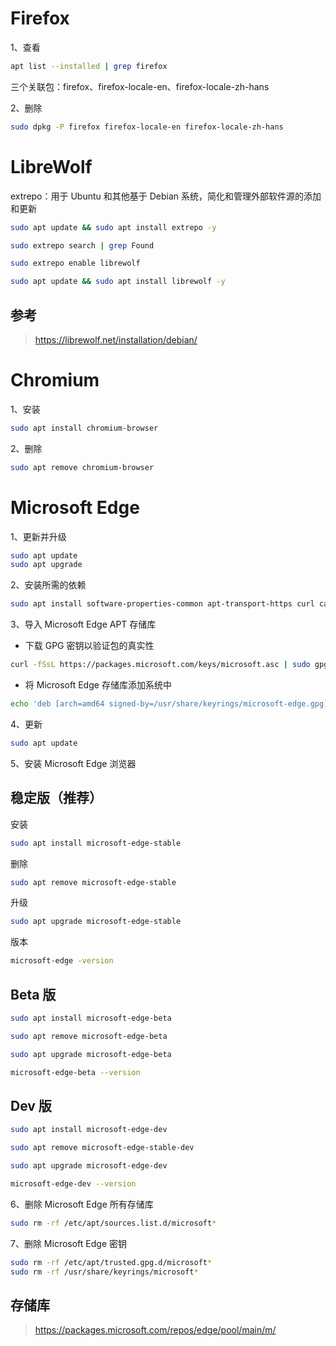 # Firefox

1、查看

```sh
apt list --installed | grep firefox
```

三个关联包：firefox、firefox-locale-en、firefox-locale-zh-hans

2、删除

```sh
sudo dpkg -P firefox firefox-locale-en firefox-locale-zh-hans
```

# LibreWolf

extrepo：用于 Ubuntu 和其他基于 Debian 系统，简化和管理外部软件源的添加和更新

```sh
sudo apt update && sudo apt install extrepo -y
```

```sh
sudo extrepo search | grep Found
```

```sh
sudo extrepo enable librewolf
```

```sh
sudo apt update && sudo apt install librewolf -y
```

## 参考

> https://librewolf.net/installation/debian/

# Chromium

1、安装

```sh
sudo apt install chromium-browser
```

2、删除

```sh
sudo apt remove chromium-browser
```

# Microsoft Edge

1、更新并升级

```sh
sudo apt update
sudo apt upgrade
```

2、安装所需的依赖

```sh
sudo apt install software-properties-common apt-transport-https curl ca-certificates -y
```

3、导入 Microsoft Edge APT 存储库

- 下载 GPG 密钥以验证包的真实性

```sh
curl -fSsL https://packages.microsoft.com/keys/microsoft.asc | sudo gpg --dearmor | sudo tee /usr/share/keyrings/microsoft-edge.gpg > /dev/null
```

- 将 Microsoft Edge 存储库添加系统中

```sh
echo 'deb [arch=amd64 signed-by=/usr/share/keyrings/microsoft-edge.gpg] https://packages.microsoft.com/repos/edge stable main' | sudo tee /etc/apt/sources.list.d/microsoft-edge.list
```

4、更新

```sh
sudo apt update
```

5、安装 Microsoft Edge 浏览器


## 稳定版（推荐）

安装

```sh
sudo apt install microsoft-edge-stable
```

删除

```sh
sudo apt remove microsoft-edge-stable
```

升级

```sh
sudo apt upgrade microsoft-edge-stable
```

版本

```sh
microsoft-edge -version
```

## Beta 版

```sh
sudo apt install microsoft-edge-beta
```

```sh
sudo apt remove microsoft-edge-beta
```

```sh
sudo apt upgrade microsoft-edge-beta
```

```sh
microsoft-edge-beta --version
```

## Dev 版

```sh
sudo apt install microsoft-edge-dev
```

```sh
sudo apt remove microsoft-edge-stable-dev
```

```sh
sudo apt upgrade microsoft-edge-dev
```

```sh
microsoft-edge-dev --version
```

6、删除 Microsoft Edge 所有存储库

```sh
sudo rm -rf /etc/apt/sources.list.d/microsoft*
```

7、删除 Microsoft Edge 密钥

```sh
sudo rm -rf /etc/apt/trusted.gpg.d/microsoft*
sudo rm -rf /usr/share/keyrings/microsoft*
```

## 存储库

> https://packages.microsoft.com/repos/edge/pool/main/m/
